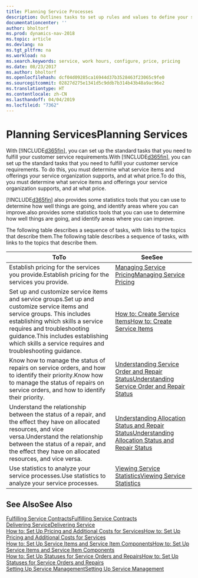```yaml
---
title: Planning Service Processes
description: Outlines tasks to set up rules and values to define your service policies and processes.
documentationcenter: ''
author: bholtorf
ms.prod: dynamics-nav-2018
ms.topic: article
ms.devlang: na
ms.tgt_pltfrm: na
ms.workload: na
ms.search.keywords: service, work hours, configure, price, pricing
ms.date: 08/23/2017
ms.author: bholtorf
ms.openlocfilehash: dcf04d09285ca16944d37b3528463f23065c9fe0
ms.sourcegitcommit: 02827d275e1341d5c9ddb7b314b43b48a9ac96e2
ms.translationtype: HT
ms.contentlocale: zh-CN
ms.lasthandoff: 04/04/2019
ms.locfileid: "7362"
---
```

# <a name="planning-services"></a><span data-ttu-id="7b5bd-103">Planning Services</span><span class="sxs-lookup"><span data-stu-id="7b5bd-103">Planning Services</span></span>
<span data-ttu-id="7b5bd-104">With [!INCLUDE[d365fin](includes/d365fin_md.md)], you can set up the standard tasks that you need to fulfill your customer service requirements.</span><span class="sxs-lookup"><span data-stu-id="7b5bd-104">With [!INCLUDE[d365fin](includes/d365fin_md.md)], you can set up the standard tasks that you need to fulfill your customer service requirements.</span></span> <span data-ttu-id="7b5bd-105">To do this, you must determine what service items and offerings your service organization supports, and at what price.</span><span class="sxs-lookup"><span data-stu-id="7b5bd-105">To do this, you must determine what service items and offerings your service organization supports, and at what price.</span></span>   

[!INCLUDE[d365fin](includes/d365fin_md.md)] <span data-ttu-id="7b5bd-106">also provides some statistics tools that you can use to determine how well things are going, and identify areas where you can improve.</span><span class="sxs-lookup"><span data-stu-id="7b5bd-106">also provides some statistics tools that you can use to determine how well things are going, and identify areas where you can improve.</span></span>
  
<span data-ttu-id="7b5bd-107">The following table describes a sequence of tasks, with links to the topics that describe them.</span><span class="sxs-lookup"><span data-stu-id="7b5bd-107">The following table describes a sequence of tasks, with links to the topics that describe them.</span></span>   
  
|**<span data-ttu-id="7b5bd-108">To</span><span class="sxs-lookup"><span data-stu-id="7b5bd-108">To</span></span>**|**<span data-ttu-id="7b5bd-109">See</span><span class="sxs-lookup"><span data-stu-id="7b5bd-109">See</span></span>**|  
|------------|-------------|  
|<span data-ttu-id="7b5bd-110">Establish pricing for the services you provide.</span><span class="sxs-lookup"><span data-stu-id="7b5bd-110">Establish pricing for the services you provide.</span></span>|[<span data-ttu-id="7b5bd-111">Managing Service Pricing</span><span class="sxs-lookup"><span data-stu-id="7b5bd-111">Managing Service Pricing</span></span>](service-service-price-management.md)|
|<span data-ttu-id="7b5bd-112">Set up and customize service items and service groups.</span><span class="sxs-lookup"><span data-stu-id="7b5bd-112">Set up and customize service items and service groups.</span></span> <span data-ttu-id="7b5bd-113">This includes establishing which skills a service requires and troubleshooting guidance.</span><span class="sxs-lookup"><span data-stu-id="7b5bd-113">This includes establishing which skills a service requires and troubleshooting guidance.</span></span>| [<span data-ttu-id="7b5bd-114">How to: Create Service Items</span><span class="sxs-lookup"><span data-stu-id="7b5bd-114">How to: Create Service Items</span></span>](service-how-to-create-service-items.md)|  
|<span data-ttu-id="7b5bd-115">Know how to manage the status of repairs on service orders, and how to identify their priority.</span><span class="sxs-lookup"><span data-stu-id="7b5bd-115">Know how to manage the status of repairs on service orders, and how to identify their priority.</span></span>|[<span data-ttu-id="7b5bd-116">Understanding Service Order and Repair Status</span><span class="sxs-lookup"><span data-stu-id="7b5bd-116">Understanding Service Order and Repair Status</span></span>](service-service-order-status-and-repair-status.md)|  
|<span data-ttu-id="7b5bd-117">Understand the relationship between the status of a repair, and the effect they have on allocated resources, and vice versa.</span><span class="sxs-lookup"><span data-stu-id="7b5bd-117">Understand the relationship between the status of a repair, and the effect they have on allocated resources, and vice versa.</span></span>|[<span data-ttu-id="7b5bd-118">Understanding Allocation Status and Repair Status</span><span class="sxs-lookup"><span data-stu-id="7b5bd-118">Understanding Allocation Status and Repair Status</span></span>](service-allocation-status-and-repair-status.md)|  
|<span data-ttu-id="7b5bd-119">Use statistics to analyze your service processes.</span><span class="sxs-lookup"><span data-stu-id="7b5bd-119">Use statistics to analyze your service processes.</span></span> | [<span data-ttu-id="7b5bd-120">Viewing Service Statistics</span><span class="sxs-lookup"><span data-stu-id="7b5bd-120">Viewing Service Statistics</span></span>](service-service-statistics.md) |

## <a name="see-also"></a><span data-ttu-id="7b5bd-121">See Also</span><span class="sxs-lookup"><span data-stu-id="7b5bd-121">See Also</span></span>
[<span data-ttu-id="7b5bd-122">Fulfilling Service Contracts</span><span class="sxs-lookup"><span data-stu-id="7b5bd-122">Fulfilling Service Contracts</span></span>](service-fulfill-service-contracts.md)  
[<span data-ttu-id="7b5bd-123">Delivering Service</span><span class="sxs-lookup"><span data-stu-id="7b5bd-123">Delivering Service</span></span>](service-deliver-service.md)  
[<span data-ttu-id="7b5bd-124">How to: Set Up Pricing and Additional Costs for Services</span><span class="sxs-lookup"><span data-stu-id="7b5bd-124">How to: Set Up Pricing and Additional Costs for Services</span></span>](service-how-setup-service-costs-pricing.md)  
[<span data-ttu-id="7b5bd-125">How to: Set Up Service Items and Service Item Components</span><span class="sxs-lookup"><span data-stu-id="7b5bd-125">How to: Set Up Service Items and Service Item Components</span></span>](service-how-setup-service-items.md)  
[<span data-ttu-id="7b5bd-126">How to: Set Up Statuses for Service Orders and Repairs</span><span class="sxs-lookup"><span data-stu-id="7b5bd-126">How to: Set Up Statuses for Service Orders and Repairs</span></span>](service-order-repair-status.md)  
[<span data-ttu-id="7b5bd-127">Setting Up Service Management</span><span class="sxs-lookup"><span data-stu-id="7b5bd-127">Setting Up Service Management</span></span>](service-setup-service.md)  
